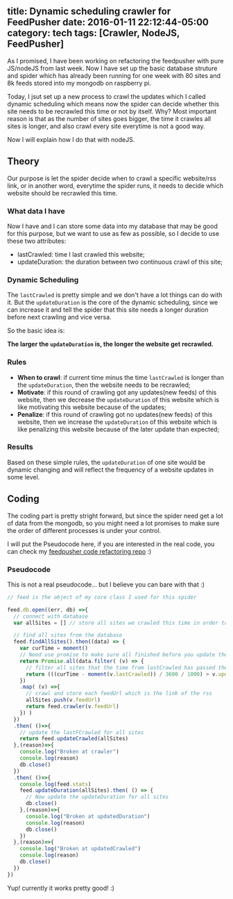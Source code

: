 title: Dynamic scheduling crawler for FeedPusher
date: 2016-01-11 22:12:44-05:00
category: tech
tags: [Crawler, NodeJS, FeedPusher]
---

As I promised, I have been working on refactoring the feedpusher with pure JS/nodeJS from last week. Now I have set up the basic database struture and spider which has already been running for one week with 80 sites and 8k feeds stored into my mongodb on raspberry pi.

Today, I jsut set up a new process to crawl the updates which I called dynamic scheduling which means now the spider can decide whether this site needs to be recrawled this time or not by itself. Why? Most important reason is that as the number of sites goes bigger, the time it crawles all sites is longer, and also crawl every site everytime is not a good way.

Now I will explain how I do that with nodeJS.

## Theory

Our purpose is let the spider decide when to crawl a specific website/rss link, or in another word, everytime the spider runs, it needs to decide which website should be recrawled this time.

### What data I have

Now I have and I can store some data into my database that may be good for this purpose, but we want to use as few as possible, so I decide to use these two attributes:

- lastCrawled: time I last crawled this website;
- updateDuration: the duration between two continuous crawl of this site;

### Dynamic Scheduling

The `lastCrawled` is pretty simple and we don't have a lot things can do with it. But the `updateDuration` is the core of the dynamic scheduling, since we can increase it and tell the spider that this site needs a longer duration before next crawling and vice versa.

So the basic idea is:

**The larger the `updateDuration` is, the longer the website get recrawled.**

### Rules

- **When to crawl**: if current time minus the time `lastCrawled` is longer than the `updateDuration`, then the website needs to be recrawled;
- **Motivate**: if this round of crawling got any updates(new feeds) of this website, then we decrease the `updateDuration` of this website which is like motivating this website because of the updates;
- **Penalize**: if this round of crawling got no updates(new feeds) of this website, then we increase the `updateDuration` of this website which is like penalizing this website because of the later update than expected;

### Results

Based on these simple rules, the `updateDuration` of one site would be dynamic changing and will reflect the frequency of a website updates in some level.

## Coding

The coding part is pretty stright forward, but since the spider need get a lot of data from the mongodb, so you might need a lot promises to make sure the order of different processes is under your control.

I will put the Pseudocode here, if you are interested in the real code, you can check my [feedpusher code refactoring repo](https://github.com/taoalpha/feedpusher/tree/refactor) :)

### Pseudocode

This is not a real pseudocode... but I believe you can bare with that :)

``` javascript
// feed is the object of my core class I used for this spider

feed.db.open((err, db) =>{
  // connect with database
  var allSites = [] // store all sites we crawled this time in order to update the lastCrawled and updateDuration later

  // find all sites from the database
  feed.findAllSites().then((data) => {
    var curTime = moment()
    // Need use promise to make sure all finished before you update the lastCrawled and updateDuration
    return Promise.all(data.filter( (v) => {
      // filter all sites that the time from lastCrawled has passed the updateDuration
      return (((curTime - moment(v.lastCrawled)) / 3600 / 1000) > v.updateDuration)
    })
    .map( (v) =>{
      // crawl and store each feedUrl which is the link of the rss
      allSites.push(v.feedUrl)
      return feed.crawler(v.feedUrl)
    }) )
  })
  .then( ()=>{
    // update the lastFCrawled for all sites
    return feed.updateCrawled(allSites)
  },(reason)=>{
    console.log("Broken at crawler")
    console.log(reason)
    db.close()
  })
  .then( ()=>{
    console.log(feed.stats)
    feed.updateDuration(allSites).then( () => {
      // Now update the updateDuration for all sites
      db.close()
    },(reason)=>{
      console.log("Broken at updatedDuration")
      console.log(reason)
      db.close()
    })
  },(reason)=>{
    console.log("Broken at updatedCrawled")
    console.log(reason)
    db.close()
  })
})
```

Yup! currently it works pretty good! :)
